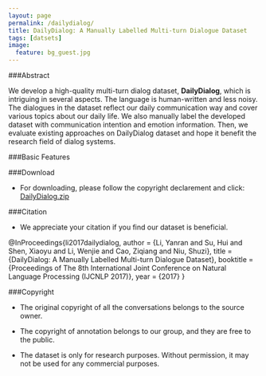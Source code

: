 ```yaml
---
layout: page
permalink: /dailydialog/
title: DailyDialog: A Manually Labelled Multi-turn Dialogue Dataset
tags: [datsets]
image:
  feature: bg_guest.jpg
---
```



###Abstract

We develop a high-quality multi-turn dialog dataset, **DailyDialog**, which is intriguing in several aspects. The language is human-written and less noisy. The dialogues in the dataset reflect our daily communication way and cover various topics about our daily life. We also manually label the developed dataset with communication intention and emotion information. Then, we evaluate existing approaches on DailyDialog dataset and hope it benefit the research field of dialog systems.

###Basic Features

###Download

- For downloading, please follow the copyright declarement and click: [DailyDialog.zip](/files/ijcnlp_dailydialog.zip)

###Citation

- We appreciate your citation if you find our dataset is beneficial.

@InProceedings{li2017dailydialog,
  author    = {Li, Yanran  and  Su, Hui and Shen, Xiaoyu and Li, Wenjie and Cao, Ziqiang and Niu, Shuzi},
  title     = {DailyDialog: A Manually Labelled Multi-turn Dialogue Dataset},
  booktitle = {Proceedings of The 8th International Joint Conference on Natural Language Processing (IJCNLP 2017)},
  year      = {2017}
}

###Copyright

- The original copyright of all the conversations belongs to the source owner.

- The copyright of annotation belongs to our group, and they are free to the public.

- The dataset is only for research purposes. Without permission, it may not be used for any commercial purposes.